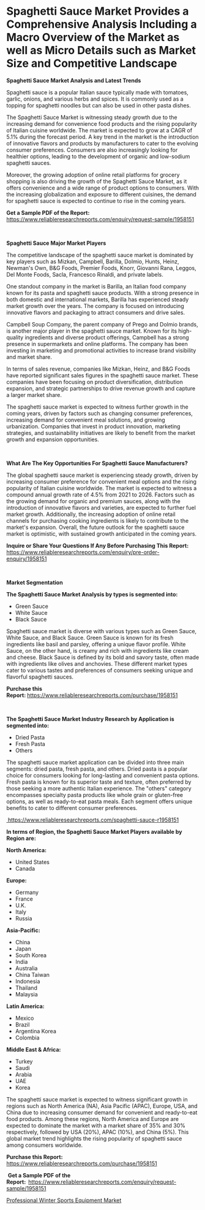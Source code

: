 <p><h1>Spaghetti Sauce Market Provides a Comprehensive Analysis Including a Macro Overview of the Market as well as Micro Details such as Market Size and Competitive Landscape</h1></p><p><strong>Spaghetti Sauce Market Analysis and Latest Trends</strong></p>
<p><p>Spaghetti sauce is a popular Italian sauce typically made with tomatoes, garlic, onions, and various herbs and spices. It is commonly used as a topping for spaghetti noodles but can also be used in other pasta dishes.</p><p>The Spaghetti Sauce Market is witnessing steady growth due to the increasing demand for convenience food products and the rising popularity of Italian cuisine worldwide. The market is expected to grow at a CAGR of 5.1% during the forecast period. A key trend in the market is the introduction of innovative flavors and products by manufacturers to cater to the evolving consumer preferences. Consumers are also increasingly looking for healthier options, leading to the development of organic and low-sodium spaghetti sauces.</p><p>Moreover, the growing adoption of online retail platforms for grocery shopping is also driving the growth of the Spaghetti Sauce Market, as it offers convenience and a wide range of product options to consumers. With the increasing globalization and exposure to different cuisines, the demand for spaghetti sauce is expected to continue to rise in the coming years.</p></p>
<p><strong>Get a Sample PDF of the Report:&nbsp;</strong> <a href="https://www.reliableresearchreports.com/enquiry/request-sample/1958151">https://www.reliableresearchreports.com/enquiry/request-sample/1958151</a></p>
<p>&nbsp;</p>
<p><strong>Spaghetti Sauce Major Market Players</strong></p>
<p><p>The competitive landscape of the spaghetti sauce market is dominated by key players such as Mizkan, Campbell, Barilla, Dolmio, Hunts, Heinz, Newman's Own, B&G Foods, Premier Foods, Knorr, Giovanni Rana, Leggos, Del Monte Foods, Sacla, Francesco Rinaldi, and private labels. </p><p>One standout company in the market is Barilla, an Italian food company known for its pasta and spaghetti sauce products. With a strong presence in both domestic and international markets, Barilla has experienced steady market growth over the years. The company is focused on introducing innovative flavors and packaging to attract consumers and drive sales. </p><p>Campbell Soup Company, the parent company of Prego and Dolmio brands, is another major player in the spaghetti sauce market. Known for its high-quality ingredients and diverse product offerings, Campbell has a strong presence in supermarkets and online platforms. The company has been investing in marketing and promotional activities to increase brand visibility and market share. </p><p>In terms of sales revenue, companies like Mizkan, Heinz, and B&G Foods have reported significant sales figures in the spaghetti sauce market. These companies have been focusing on product diversification, distribution expansion, and strategic partnerships to drive revenue growth and capture a larger market share. </p><p>The spaghetti sauce market is expected to witness further growth in the coming years, driven by factors such as changing consumer preferences, increasing demand for convenient meal solutions, and growing urbanization. Companies that invest in product innovation, marketing strategies, and sustainability initiatives are likely to benefit from the market growth and expansion opportunities.</p></p>
<p>&nbsp;</p>
<p><strong>What Are The Key Opportunities For Spaghetti Sauce Manufacturers?</strong></p>
<p><p>The global spaghetti sauce market is experiencing steady growth, driven by increasing consumer preference for convenient meal options and the rising popularity of Italian cuisine worldwide. The market is expected to witness a compound annual growth rate of 4.5% from 2021 to 2026. Factors such as the growing demand for organic and premium sauces, along with the introduction of innovative flavors and varieties, are expected to further fuel market growth. Additionally, the increasing adoption of online retail channels for purchasing cooking ingredients is likely to contribute to the market's expansion. Overall, the future outlook for the spaghetti sauce market is optimistic, with sustained growth anticipated in the coming years.</p></p>
<p><strong>Inquire or Share Your Questions If Any Before Purchasing This Report:</strong> <a href="https://www.reliableresearchreports.com/enquiry/pre-order-enquiry/1958151">https://www.reliableresearchreports.com/enquiry/pre-order-enquiry/1958151</a></p>
<p>&nbsp;</p>
<p><strong>Market Segmentation</strong></p>
<p><strong>The Spaghetti Sauce Market Analysis by types is segmented into:</strong></p>
<p><ul><li>Green Sauce</li><li>White Sauce</li><li>Black Sauce</li></ul></p>
<p><p>Spaghetti sauce market is diverse with various types such as Green Sauce, White Sauce, and Black Sauce. Green Sauce is known for its fresh ingredients like basil and parsley, offering a unique flavor profile. White Sauce, on the other hand, is creamy and rich with ingredients like cream and cheese. Black Sauce is defined by its bold and savory taste, often made with ingredients like olives and anchovies. These different market types cater to various tastes and preferences of consumers seeking unique and flavorful spaghetti sauces.</p></p>
<p><strong>Purchase this Report:&nbsp;</strong><a href="https://www.reliableresearchreports.com/purchase/1958151">https://www.reliableresearchreports.com/purchase/1958151</a></p>
<p>&nbsp;</p>
<p><strong>The Spaghetti Sauce Market Industry Research by Application is segmented into:</strong></p>
<p><ul><li>Dried Pasta</li><li>Fresh Pasta</li><li>Others</li></ul></p>
<p><p>The spaghetti sauce market application can be divided into three main segments: dried pasta, fresh pasta, and others. Dried pasta is a popular choice for consumers looking for long-lasting and convenient pasta options. Fresh pasta is known for its superior taste and texture, often preferred by those seeking a more authentic Italian experience. The "others" category encompasses specialty pasta products like whole grain or gluten-free options, as well as ready-to-eat pasta meals. Each segment offers unique benefits to cater to different consumer preferences.</p></p>
<p><a href="https://www.reliableresearchreports.com/spaghetti-sauce-r1958151">&nbsp;https://www.reliableresearchreports.com/spaghetti-sauce-r1958151</a></p>
<p><strong>In terms of Region, the Spaghetti Sauce Market Players available by Region are:</strong></p>
<p>
    <p> <strong> North America: </strong>
        <ul>
            <li>United States</li>
            <li>Canada</li>
        </ul>
        </p> 
    <p> <strong> Europe: </strong>
        <ul>
            <li>Germany</li>
            <li>France</li>
            <li>U.K.</li>
            <li>Italy</li>
            <li>Russia</li>
        </ul>
        </p> 
    <p> <strong> Asia-Pacific: </strong>
        <ul>
            <li>China</li>
            <li>Japan</li>
            <li>South Korea</li>
            <li>India</li>
            <li>Australia</li>
            <li>China Taiwan</li>
            <li>Indonesia</li>
            <li>Thailand</li>
            <li>Malaysia</li>
        </ul>
        </p> 
    <p> <strong> Latin America: </strong>
        <ul>
            <li>Mexico</li>
            <li>Brazil</li>
            <li>Argentina Korea</li>
            <li>Colombia</li>
        </ul>
        </p> 
    <p> <strong> Middle East & Africa: </strong>
        <ul>
            <li>Turkey</li>
            <li>Saudi</li>
            <li>Arabia</li>
            <li>UAE</li>
            <li>Korea</li>
        </ul>
    </p>
    </p>
<p><p>The spaghetti sauce market is expected to witness significant growth in regions such as North America (NA), Asia Pacific (APAC), Europe, USA, and China due to increasing consumer demand for convenient and ready-to-eat food products. Among these regions, North America and Europe are expected to dominate the market with a market share of 35% and 30% respectively, followed by USA (20%), APAC (10%), and China (5%). This global market trend highlights the rising popularity of spaghetti sauce among consumers worldwide.</p></p>
<p><strong>Purchase this Report: </strong><a href="https://www.reliableresearchreports.com/purchase/1958151">https://www.reliableresearchreports.com/purchase/1958151</a></p>
<p>&nbsp;<strong>Get a Sample PDF of the Report:&nbsp;&nbsp;</strong><a href="https://www.reliableresearchreports.com/enquiry/request-sample/1958151">https://www.reliableresearchreports.com/enquiry/request-sample/1958151</a></p>
<p><strong></strong></p>
<p><p><a href="https://github.com/AmbushAL/Market-Research-Report-List-1/blob/main/professional-winter-sports-equipment-market.md">Professional Winter Sports Equipment Market</a></p></p>